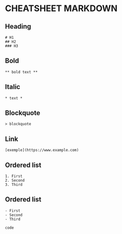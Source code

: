 # CHEATSHEET MARKDOWN
## Heading
    # H1
    ## H2
    ### H3

## Bold
    ** bold text **

## Italic
    * text *

## Blockquote
    > blockquote

## Link
    [exemple](https://www.example.com)

## Ordered list
    1. First
    2. Second
    3. Third

## Ordered list
    - First 
    - Second
    - Third

`code`